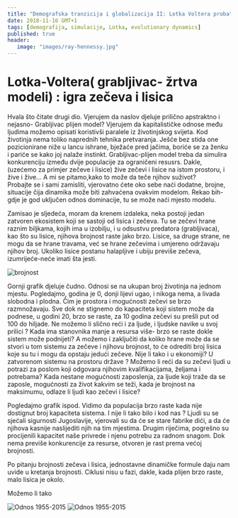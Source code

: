 ```yaml
---
title: "Demografska tranzicija i globalizacija II: Lotka Voltera proba"
date: 2018-11-16 GMT+1
tags: [demografija, simulacije, Lotka, evolutionary dynamics]
published: true
header:
   image: "images/ray-hennessy.jpg"
---
```


# Lotka-Voltera( grabljivac- žrtva modeli) : igra zečeva i lisica

Hvala što čitate drugi dio. Vjerujem da naslov djeluje prilično apstraktno i nejasno- 
Grabljivac plijen model? Vjerujem da kapitalističke odnose među ljudima možemo opisati koristivši paralele iz životinjskog svijeta. Kod životinja nema toliko naprednih tehnika pretvaranja. Ješće bez stida one pozicionirane niže u lancu ishrane, bježaće pred jačima, boriće se za ženku i pariće se kako joj nalaže instinkt. Grabljivac-plijen model treba da simulira konkurenciju  između dvije populacije za ograničeni resusrs. Dakle, (uzećemo za primjer zečeve i lisice) žive zečevi i lisice na istom prostoru, i žive i žive... A mi se pitamo,kako to može da teče njihov suživot? 
<br>
Probajte se i sami zamisliti, vjerovatno ćete oko sebe naći dodatne, brojne, situacije čija dinamika može biti zahvaćena ovakvim modelom. Rekao bih-gdje je god uključen odnos dominacije, tu se može naći mjesto modelu.

Zamisao je sljedeća, moram da krenem izdaleka, neka postoji jedan zatvoren ekosistem koji se sastoji od lisica i zečeva. Tu se zečevi hrane raznim biljkama, kojih ima u izobilju, i u odsustvu predatora (grabljivaca), kao što su lisice, njihova brojnost raste jako brzo. Lisice, sa druge strane, ne mogu da se hrane travama, već se hrane zečevima i umjereno održavaju njihov broj. Ukoliko lisice postanu halapljive i ubiju previše zečeva, izumrijeće-neće imati šta jesti.

<img src="{{ site.url }}{{ site.baseurl }}/images/output_33_0.png" alt="brojnost">

Gornji grafik djeluje čudno. Odnosi se na ukupan broj životinja na jednom mjestu. Pogledajmo, godina je 0, donji lijevi ugao, i nikoga nema, a livada slobodna i plodna. Čim je prostora i mogućnosti zečevi se brzo razmnožavaju. Sve dok ne stignemo do kapaciteta koji sistem može da podnese, u godini 20, brzo se raste, za 10 godina zečevi su prešli put od 100 do hiljade. Ne možemo li slično reći i za ljude, i ljudske navike u svoj prilici ? Kada ima stanovnika manje a resursa više- brzo se raste dokle sistem može podnijeti? A možemo i zaključiti da koliko hrane može da se stvori u tom sistemu za zečeve i njihovu brojnost, to će odrediti broj lisica koje su tu i mogu da opstaju jedući zečeve. Nije li tako i u ekonomiji? U zatvorenom sistemu na prostoru države ?
Možemo li reći da su zečevi ljudi u potrazi za poslom koji odgovara njihovim kvalifikacijama, željama i potrebama? 
 Kada nestane mogućnosti zaposlenja, za ljude koji traže da se zaposle, mogućnosti za život kakvim se teži, kada je brojnost na maksimumu, odlaze li ljudi kao zečevi i lisice?

Pogledajmo grafik ispod. Vidimo da populacija brzo raste kada nije dostignut broj kapaciteta sistema.
I nije li tako bilo i kod nas ? Ljudi su se sjećali sigurnosti Jugoslavije, vjerovali su da će se stare fabrike dići, a da će njihova kasnije naslijediti njih na tim mjestima. Drugim riječima, pogrešno su procijenili kapacitet naše privrede i njenu potrebu za radnom snagom. Dok nema previše konkurencije za resurse, otvoren je rast prema većoj brojnosti.

Po pitanju brojnosti zečeva i lisica, jednostavne dinamičke formule daju nam uvide u kretanja brojnosti.
Ciklusi nisu u fazi, dakle, kada plijen brzo raste, malo lisica je okolo. 

Možemo li tako 


<img src="{{ site.url }}{{ site.baseurl }}/images/output_35_0.png" alt="Odnos  1955-2015">




<img src="{{ site.url }}{{ site.baseurl }}/images/output_36_0.png" alt="Odnos  1955-2015">

